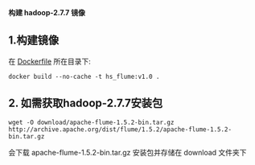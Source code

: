 ﻿**构建 hadoop-2.7.7 镜像**

## 1.构建镜像
在 [Dockerfile](./Dockerfile) 所在目录下:  
```
docker build --no-cache -t hs_flume:v1.0 .
```

## 2. 如需获取hadoop-2.7.7安装包    
```
wget -O download/apache-flume-1.5.2-bin.tar.gz http://archive.apache.org/dist/flume/1.5.2/apache-flume-1.5.2-bin.tar.gz
```   
会下载 apache-flume-1.5.2-bin.tar.gz 安装包并存储在 download 文件夹下


